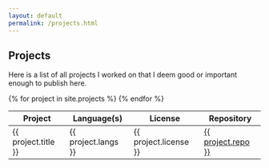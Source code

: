 ```yaml
---
layout: default
permalink: /projects.html
---
```


## Projects
Here is a list of all projects I worked on that I deem good or important enough
to publish here.

<table>
	<thead>
		<tr>
			<th>Project</th>
			<th>Language(s)</th>
			<th>License</th>
			<th>Repository</th>
		</tr>
	</thead>
	<tbody>
		{% for project in site.projects %}
			<tr>
				<td>{{ project.title }}</td>
				<td>{{ project.langs }}</td>
				<td>{{ project.license }}</td>
				<td><a href="{{ project.repo }}">{{ project.repo }}</a></td>
			</tr>
		{% endfor %}
	</tbody>
</table>
